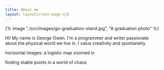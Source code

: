 ```yaml
---
title: About me
layout: layouts/root-page.njk
---
```


{% image "./src/images/go-graduation-stand.jpg", "A graduation photo" %}

Hi! My name is George Owen. I'm a programmer and writer passionate about the physical world we live in. I value creativity and spontaneity

horizontal images: a logistic map zoomed in

finding stable points in a world of chaos